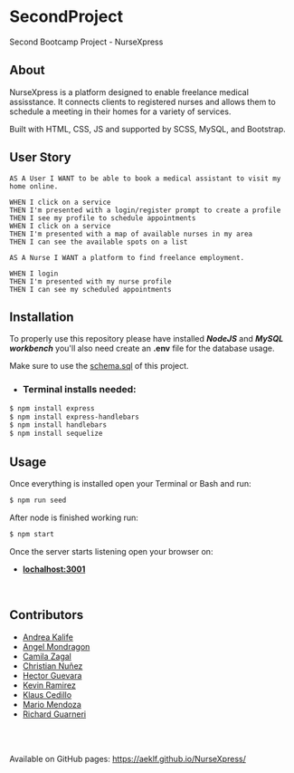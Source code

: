 # SecondProject

Second Bootcamp Project - NurseXpress

## About

NurseXpress is a platform designed to enable freelance medical assisstance.
It connects clients to registered nurses and allows them to schedule a meeting in their homes for a variety of services.

Built with HTML, CSS, JS and supported by SCSS, MySQL, and Bootstrap.

## User Story
```
AS A User I WANT to be able to book a medical assistant to visit my home online.

WHEN I click on a service
THEN I'm presented with a login/register prompt to create a profile
THEN I see my profile to schedule appointments
WHEN I click on a service
THEN I'm presented with a map of available nurses in my area
THEN I can see the available spots on a list

AS A Nurse I WANT a platform to find freelance employment.

WHEN I login
THEN I'm presented with my nurse profile
THEN I can see my scheduled appointments
```
## Installation
To properly use this repository please have installed **_NodeJS_** and **_MySQL workbench_** you'll also need create an **.env** file for the database usage.

Make sure to use the [schema.sql](/db/schema.sql) of this project.

- ### Terminal installs needed:

```bash
$ npm install express
$ npm install express-handlebars
$ npm install handlebars
$ npm install sequelize
```

## Usage
Once everything is installed open your Terminal or Bash and run:

```bash
$ npm run seed
```

After node is finished working run:
```bash
$ npm start
```

Once the server starts listening open your browser on:

- **[lochalhost:3001](https://localhost:3001)**

<br>



## Contributors

- [Andrea Kalife](https://github.com/aeklf)
- [Angel Mondragon](https://github.com/AngelMond)
- [Camila Zagal](https://github.com/camizag)
- [Christian Nuñez](https://github.com/chrisnunez)
- [Hector Guevara](https://github.com/HGuevaraCF)
- [Kevin Ramirez](https://github.com/r-alo)
- [Klaus Cedillo]()
- [Mario Mendoza]()
- [Richard Guarneri](https://github.com/richardguarnieri)

<br><br>

Available on GitHub pages: https://aeklf.github.io/NurseXpress/
